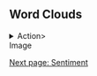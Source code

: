
## Word Clouds


<details>
<summary>Action>
<br>
Image
</details>








[Next page: Sentiment](sentiment.md)

